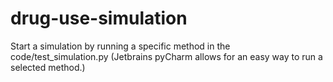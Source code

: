 # drug-use-simulation

Start a simulation by running a specific method in the code/test_simulation.py
(Jetbrains pyCharm allows for an easy way to run a selected method.)

